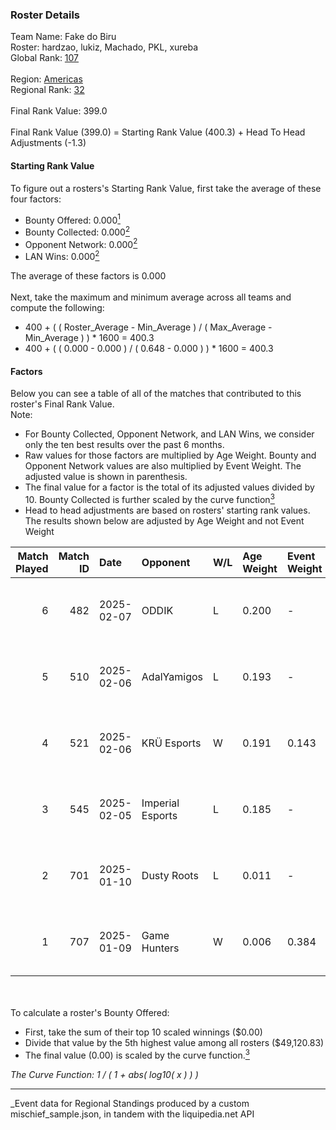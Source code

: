 ### Roster Details<br />
Team Name: Fake do Biru<br />
Roster: hardzao, lukiz, Machado, PKL, xureba<br />
Global Rank: [107](../../standings_global_2025_07_07.md)<br />
<br />
Region: [Americas]( ../../standings_americas_2025_07_07.md)<br />
Regional Rank: [32]( ../../standings_americas_2025_07_07.md)<br />
<br />
Final Rank Value:  399.0<br />
<br />
Final Rank Value (399.0) = Starting Rank Value (400.3) + Head To Head Adjustments (-1.3)<br />

#### Starting Rank Value<br />
To figure out a rosters's Starting Rank Value, first take the average of these four factors:<br />
- Bounty Offered: 0.000[<sup>1</sup>](#table2)
- Bounty Collected: 0.000[<sup>2</sup>](#table1)
- Opponent Network: 0.000[<sup>2</sup>](#table1)
- LAN Wins: 0.000[<sup>2</sup>](#table1)

The average of these factors is 0.000<br />
<br />
Next, take the maximum and minimum average across all teams and compute the following:<br />
- 400 + ( ( Roster_Average - Min_Average ) / ( Max_Average - Min_Average ) ) * 1600 = 400.3
- 400 + ( ( 0.000 - 0.000 ) / ( 0.648 - 0.000 ) ) * 1600 = 400.3


#### Factors<br />
Below you can see a table of all of the matches that contributed to this roster's Final Rank Value.<br />
Note:<br />

- For Bounty Collected, Opponent Network, and LAN Wins, we consider only the ten best results over the past 6 months.
- Raw values for those factors are multiplied by Age Weight. Bounty and Opponent Network values are also multiplied by Event Weight. The adjusted value is shown in parenthesis.
- The final value for a factor is the total of its adjusted values divided by 10. Bounty Collected is further scaled by the curve function[<sup>3</sup>](#curveFunction)
- Head to head adjustments are based on rosters' starting rank values. The results shown below are adjusted by Age Weight and not Event Weight
<span id="table1"></span><br />


| Match Played | Match ID | Date       | Opponent         | W/L | Age Weight | Event Weight | Bounty Collected | Opponent Network | LAN Wins  | H2H Adj. | Roster                               |
| -: | -: | :- | :- | :- | :- | :- | :- | :- | :- | -: | :- |
|            6 |      482 | 2025-02-07 | ODDIK            | L   | 0.200      | -            | -                | -                | -         |    -0.86 | hardzao, lukiz, Machado, PKL, xureba |
|            5 |      510 | 2025-02-06 | AdalYamigos      | L   | 0.193      | -            | -                | -                | -         |    -3.02 | hardzao, lukiz, Machado, PKL, xureba |
|            4 |      521 | 2025-02-06 | KRÜ Esports      | W   | 0.191      | 0.143        | 0.000 (0.000)    | 0.162 (0.004)    | 0 (0.000) |     2.99 | hardzao, lukiz, Machado, PKL, xureba |
|            3 |      545 | 2025-02-05 | Imperial Esports | L   | 0.185      | -            | -                | -                | -         |    -0.41 | hardzao, lukiz, Machado, PKL, xureba |
|            2 |      701 | 2025-01-10 | Dusty Roots      | L   | 0.011      | -            | -                | -                | -         |    -0.06 | hardzao, lukiz, Machado, PKL, xureba |
|            1 |      707 | 2025-01-09 | Game Hunters     | W   | 0.006      | 0.384        | 0.000 (0.000)    | 0.183 (0.000)    | 0 (0.000) |     0.09 | hardzao, lukiz, Machado, PKL, xureba |

<br />
<span id="table2"></span><br />
To calculate a roster's Bounty Offered:<br />

- First, take the sum of their top 10 scaled winnings ($0.00)
- Divide that value by the 5th highest value among all rosters ($49,120.83)
- The final value (0.00) is scaled by the curve function.[<sup>3</sup>](#curveFunction)

<span id="curveFunction"></span>_The Curve Function: 1 / ( 1 + abs( log10( x ) ) )_<br />

---
_Event data for Regional Standings produced by a custom mischief_sample.json, in tandem with the liquipedia.net API<br />
